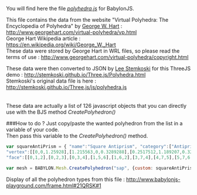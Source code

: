 You will find here the file [_polyhedra.js_](https://raw.githubusercontent.com/BabylonJS/Extensions/master/Polyhedron/polyhedra.js) for BabylonJS.  

This file contains the data from the website "Virtual Polyhedra: The Encyclopedia of Polyhedra" by [George W. Hart](http://www.georgehart.com/) : http://www.georgehart.com/virtual-polyhedra/vp.html  
George Hart Wikipedia article : https://en.wikipedia.org/wiki/George_W._Hart  
These data were stored by George Hart in WRL files, so please read the terms of use : http://www.georgehart.com/virtual-polyhedra/copyright.html

These data were then converted to JSON by [Lee Stemkoski](http://home.adelphi.edu/~stemkoski/) for this ThreeJS demo : http://stemkoski.github.io/Three.js/Polyhedra.html  
Stemkoski's original data file is here : http://stemkoski.github.io/Three.js/js/polyhedra.js  
<br/>
<br/>
These data are actually a list of 126 javascript objects that you can directly use with the BJS method _CreatePolyhedron()_  

###How to do ?
Just copy/paste the wanted polyhedron from the list in a variable of your code.  
Then pass this variable to the _CreatePolyhedron()_ method.  



```javascript
var squareAntiPrism = { "name":"Square Antiprism", "category":["Antiprism"],
"vertex":[[0,0,1.25928],[1.215563,0,0.3289288],[0.2517512,1.189207,0.3289288],[-1.111284,0.4925857,0.3289288],[-0.71206,-0.9851714,0.3289288],[0.5035025,-0.9851714,-0.6014224],[0.6077813,0.4925857,-0.9867865],[-0.7552537,-0.2040357,-0.9867865]],
"face":[[0,1,2],[0,2,3],[0,3,4],[1,5,6],[1,6,2],[3,7,4],[4,7,5],[5,7,6],[0,4,5,1],[2,6,7,3]]};

var mesh = BABYLON.Mesh.CreatePolyhedron("sap", {custom: squareAntiPrism}, scene);
```

Display of all the polyhedron types from this file : http://www.babylonjs-playground.com/frame.html#21QRSK#1  
